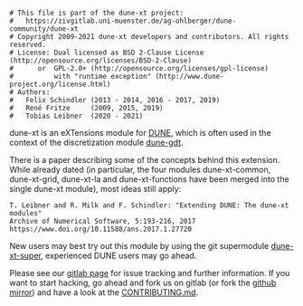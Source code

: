 ```
# This file is part of the dune-xt project:
#   https://zivgitlab.uni-muenster.de/ag-ohlberger/dune-community/dune-xt
# Copyright 2009-2021 dune-xt developers and contributors. All rights reserved.
# License: Dual licensed as BSD 2-Clause License (http://opensource.org/licenses/BSD-2-Clause)
#      or  GPL-2.0+ (http://opensource.org/licenses/gpl-license)
#          with "runtime exception" (http://www.dune-project.org/license.html)
# Authors:
#   Felix Schindler (2013 - 2014, 2016 - 2017, 2019)
#   René Fritze     (2009, 2015, 2019)
#   Tobias Leibner  (2020 - 2021)
```

dune-xt is an eXTensions module for [DUNE](https://www.dune-project.org),
which is often used in the context of
the discretization module [dune-gdt](https://zivgitlab.uni-muenster.de/ag-ohlberger/dune-community/dune-gdt).

There is a paper describing some of the concepts behind this extension. While
already dated (in particular, the four modules dune-xt-common, dune-xt-grid, dune-xt-la and dune-xt-functions have been merged into the single dune-xt module),
most ideas still apply:

```
T. Leibner and R. Milk and F. Schindler: "Extending DUNE: The dune-xt modules"
Archive of Numerical Software, 5:193-216, 2017
https://www.doi.org/10.11588/ans.2017.1.27720
```

New users may best try out this module by using the git supermodule
[dune-xt-super](https://zivgitlab.uni-muenster.de/ag-ohlberger/dune-community/dune-xt-super), experienced
DUNE users may go ahead.

Please see our [gitlab page](https://zivgitlab.uni-muenster.de/ag-ohlberger/dune-community/dune-xt)
for issue tracking and further information. If you want to start hacking, go
ahead and fork us on gitlab (or fork the [github mirror](https://github.com/dune-community/dune-xt)) and
have a look at the
[CONTRIBUTING.md](https://github.com/dune-community/dune-xt/blob/master/CONTRIBUTING.md).

